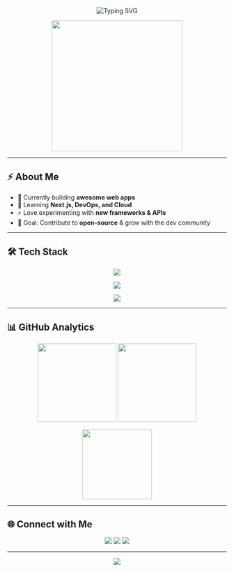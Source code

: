 <!-- WELCOME BANNER -->
<p align="center">
  <img src="https://readme-typing-svg.herokuapp.com?font=Fira+Code&size=30&pause=1000&color=00F7FF&center=true&vCenter=true&width=600&lines=Hey+%F0%9F%91%8B+I'm+Nakshtra!;Software+Developer+%7C+Tech+Enthusiast;Love+to+Build+Cool+Stuff+🚀" alt="Typing SVG" />
</p>

<!-- PROFILE IMAGE / GIF -->
<p align="center">
  <img src="https://media.giphy.com/media/qgQUggAC3Pfv687qPC/giphy.gif" width="300px"/>
</p>

---

## ⚡ About Me  
- 🔭 Currently building **awesome web apps**  
- 🌱 Learning **Next.js, DevOps, and Cloud**  
- ⚡ Love experimenting with **new frameworks & APIs**  
- 🎯 Goal: Contribute to **open-source** & grow with the dev community  

---

## 🛠 Tech Stack  

<p align="center">
  <!-- Frontend -->
  <img src="https://skillicons.dev/icons?i=react,nextjs,tailwind,js,ts,html,css" />
</p>

<p align="center">
  <!-- Backend -->
  <img src="https://skillicons.dev/icons?i=nodejs,express,mongodb,php,mysql" />
</p>

<p align="center">
  <!-- Tools -->
  <img src="https://skillicons.dev/icons?i=git,github,docker,postman,vscode" />
</p>

---

## 📊 GitHub Analytics  

<p align="center">
  <img src="https://github-readme-stats.vercel.app/api?username=YOUR_USERNAME&show_icons=true&theme=tokyonight" height="180em" />
  <img src="https://github-readme-streak-stats.herokuapp.com/?user=YOUR_USERNAME&theme=tokyonight" height="180em" />
</p>

<p align="center">
  <img src="https://github-readme-stats.vercel.app/api/top-langs/?username=YOUR_USERNAME&layout=compact&theme=tokyonight" height="160em"/>
</p>

---

## 🌐 Connect with Me  

<p align="center">
  <a href="https://linkedin.com/in/YOUR_LINK"><img src="https://img.shields.io/badge/-LinkedIn-0077B5?style=for-the-badge&logo=linkedin&logoColor=white"/></a>
  <a href="mailto:YOUR_EMAIL"><img src="https://img.shields.io/badge/-Gmail-D14836?style=for-the-badge&logo=gmail&logoColor=white"/></a>
  <a href="https://github.com/YOUR_USERNAME"><img src="https://img.shields.io/badge/-GitHub-181717?style=for-the-badge&logo=github&logoColor=white"/></a>
</p>

---

<!-- COOL FOOTER -->
<p align="center">
  <img src="https://raw.githubusercontent.com/halfrost/halfrost/master/icons/header_.png"/>
</p>

